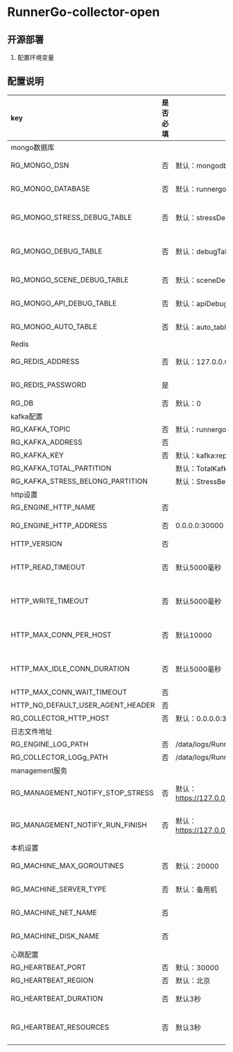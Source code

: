 # RunnerGo-collector-open



## 开源部署
1. 配置环境变量
## 配置说明
| key                                                  | 是否必填 | 默认值                                                                   |                                   说明 |
|:-----------------------------------------------------|------|-----------------------------------------------------------------------|-------------------------------------:|
| mongo数据库                                             ||||
| RG_MONGO_DSN                                         | 否    | 默认：mongodb://runnergo:123456@127.0.0.0:27017/runnergo                 |                          mongo数据库dsn |
| RG_MONGO_DATABASE                                    | 否    | 默认：runnergo                                                           |                          mongo使用的哪个库 |
| RG_MONGO_STRESS_DEBUG_TABLE                          | 否    | 默认：stressDebugTable                                                   |                     性能测试debug日志存储的集合 |
| RG_MONGO_DEBUG_TABLE                                 | 否    | 默认：debugTable                                                         |                        性能测试debug模式状态 |
| RG_MONGO_SCENE_DEBUG_TABLE                           | 否    | 默认：sceneDebugTable                                                    |                          场景调试日志存储的集合 |
| RG_MONGO_API_DEBUG_TABLE                             | 否    | 默认：apiDebugTable                                                      |                          接口调试日志存储的集合 |
| RG_MONGO_AUTO_TABLE                                  | 否    | 默认：auto_table                                                         |                           自动化日志存储的集合 |
| Redis                                                ||||
| RG_REDIS_ADDRESS                                     | 否    | 默认：127.0.0.0:6379                                                     |                           redis服务端地址 |
| RG_REDIS_PASSWORD                                    | 是    |                                                                       |                           redis服务端密码 |
| RG_DB                                                | 否    | 默认：0                                                                  |                             redis数据库 |
| kafka配置                                              |      |                                                                       |                                      |
| RG_KAFKA_TOPIC                                       | 否    | 默认：runnergo                                                           |                          kafka的topic |
| RG_KAFKA_ADDRESS                                     | 否    |                                                                       |                              kafka地址 |
| RG_KAFKA_KEY                                         | 否    | 默认：kafka:report:partition                                             |                                      |
| RG_KAFKA_TOTAL_PARTITION                             |      | 默认：TotalKafkaPartition                                                |                                      |
| RG_KAFKA_STRESS_BELONG_PARTITION                     |      | 默认：StressBelongPartition                                              |                                      |
| http设置                                               ||||
| RG_ENGINE_HTTP_NAME                                  | 否    |                                                                       |                                      |
| RG_ENGINE_HTTP_ADDRESS                               | 否    | 0.0.0.0:30000                                                         |                           engine服务地址 |
| HTTP_VERSION                                         | 否    |                                                                       |                                      |
| HTTP_READ_TIMEOUT                                    | 否    | 默认5000毫秒                                                              |                  完整响应读取(包括正文)的最大持续时间 |
| HTTP_WRITE_TIMEOUT                                   | 否    | 默认5000毫秒                                                              |                  完整请求写入(包括正文)的最大持续时间 |                      |      |                                              |                      |
| HTTP_MAX_CONN_PER_HOST                               | 否    | 默认10000                                                               |                       每台主机可以建立的最大连接数 |
| HTTP_MAX_IDLE_CONN_DURATION                          | 否    | 默认5000毫秒                                                              |                    空闲的保持连接将在此持续时间后关闭 |
| HTTP_MAX_CONN_WAIT_TIMEOUT                           | 否    |                                                                       |                                      |
| HTTP_NO_DEFAULT_USER_AGENT_HEADER                    | 否    |                                                                       |                                      |
| RG_COLLECTOR_HTTP_HOST                               | 否    | 默认：0.0.0.0:30000                                                      |                                      |
| 日志文件地址                                               |      |                                                                       |                                      |
| RG_ENGINE_LOG_PATH                                   | 否    | /data/logs/RunnerGo/RunnerGo-engine-info.log                          |                               日志文件地址 |
| RG_COLLECTOR_LOGg_PATH                               | 否    | /data/logs/RunnerGo/RunnerGo-collector-info.log                       |                                      |
| management服务                                         |      |                                                                       |                                      |
| RG_MANAGEMENT_NOTIFY_STOP_STRESS                     | 否    | 默认： https://127.0.0.0:30000/management/api/v1/plan/notify_stop_stress |                 management服务地址停止任务接口 |
| RG_MANAGEMENT_NOTIFY_RUN_FINISH                      | 否    | 默认： https://127.0.0.0:30000/management/api/v1/plan/notify_run_finish  |                 management服务地址完成任务接口 |
| 本机设置                                                 |      |                                                                       |                                      |
| RG_MACHINE_MAX_GOROUTINES                            | 否    | 默认：20000                                                              |                             最大支持协程数字 |
| RG_MACHINE_SERVER_TYPE                               | 否    | 默认：备用机                                                                |                              是否为备用机器 |
| RG_MACHINE_NET_NAME                                  | 否    |                                                                       |                            本机使用的网络名称 |
| RG_MACHINE_DISK_NAME                                 | 否    |                                                                       |                            本机使用的磁盘名称 |
| 心跳配置                                                 |      |                                                                       |                                      |
| RG_HEARTBEAT_PORT                                    | 否    | 默认：30000                                                              |                                本服务端口 |
| RG_HEARTBEAT_REGION                                  | 否    | 默认：北京                                                                 |                               本机所在城市 |
| RG_HEARTBEAT_DURATION                                | 否    | 默认3秒                                                                  |                         多长时间发送一次心跳数据 |
| RG_HEARTBEAT_RESOURCES                               | 否    | 默认3秒                                                                  |                     多长时间发送一次本机资源使用数据 |



